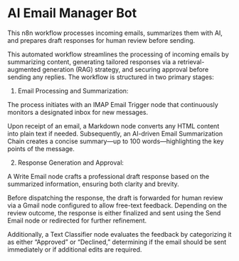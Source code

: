 # AI Email Manager Bot
This n8n workflow processes incoming emails, summarizes them with AI, and prepares draft responses for human review before sending.

This automated workflow streamlines the processing of incoming emails by summarizing content, generating tailored responses via a retrieval-augmented generation (RAG) strategy, and securing approval before sending any replies. The workflow is structured in two primary stages:

1. Email Processing and Summarization:

The process initiates with an IMAP Email Trigger node that continuously monitors a designated inbox for new messages.

Upon receipt of an email, a Markdown node converts any HTML content into plain text if needed. Subsequently, an AI-driven Email Summarization Chain creates a concise summary—up to 100 words—highlighting the key points of the message.

2. Response Generation and Approval:

A Write Email node crafts a professional draft response based on the summarized information, ensuring both clarity and brevity.

Before dispatching the response, the draft is forwarded for human review via a Gmail node configured to allow free-text feedback. Depending on the review outcome, the response is either finalized and sent using the Send Email node or redirected for further refinement.

Additionally, a Text Classifier node evaluates the feedback by categorizing it as either “Approved” or “Declined,” determining if the email should be sent immediately or if additional edits are required.
